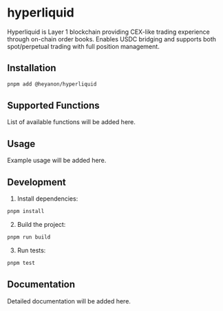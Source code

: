 # hyperliquid

Hyperliquid is Layer 1 blockchain providing CEX-like trading experience through on-chain order books. Enables USDC bridging and supports both spot/perpetual trading with full position management.

## Installation

```bash
pnpm add @heyanon/hyperliquid
```

## Supported Functions

List of available functions will be added here.

## Usage

Example usage will be added here.

## Development

1. Install dependencies:
```bash
pnpm install
```

2. Build the project:
```bash
pnpm run build
```

3. Run tests:
```bash
pnpm test
```

## Documentation

Detailed documentation will be added here.
